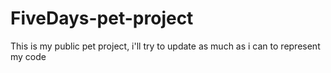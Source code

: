 # FiveDays-pet-project
This is my public pet project, i'll try to update as much as i can to represent my code
